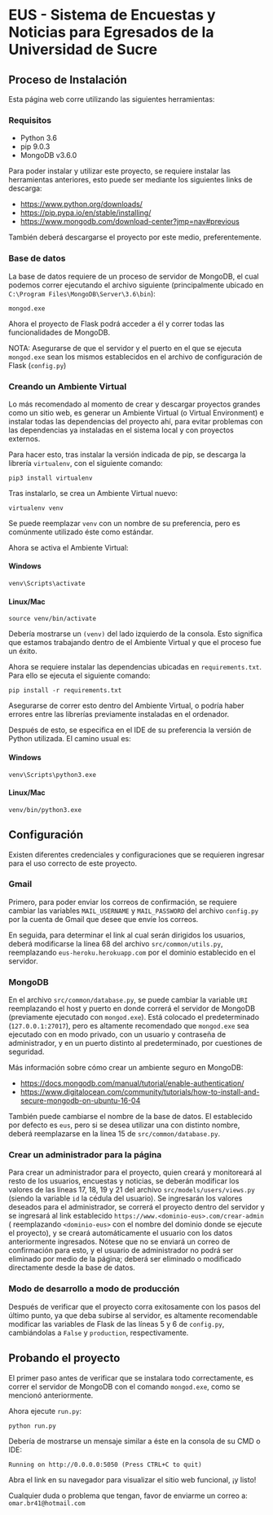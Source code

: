 # EUS - Sistema de Encuestas y Noticias para Egresados de la Universidad de Sucre

## Proceso de Instalación

Esta página web corre utilizando las siguientes herramientas:

### Requisitos

* Python 3.6
* pip 9.0.3
* MongoDB v3.6.0

Para poder instalar y utilizar este proyecto, se requiere instalar las herramientas anteriores, esto puede ser mediante los siguientes links de descarga:

* https://www.python.org/downloads/
* https://pip.pypa.io/en/stable/installing/
* https://www.mongodb.com/download-center?jmp=nav#previous

También deberá descargarse el proyecto por este medio, preferentemente.

### Base de datos

La base de datos requiere de un proceso de servidor de MongoDB, el cual podemos correr ejecutando el archivo siguiente (principalmente ubicado en `C:\Program Files\MongoDB\Server\3.6\bin`):

```
mongod.exe
```

Ahora el proyecto de Flask podrá acceder a él y correr todas las funcionalidades de MongoDB.

NOTA: Asegurarse de que el servidor y el puerto en el que se ejecuta `mongod.exe` sean los mismos establecidos en el archivo de configuración de Flask (`config.py`)

### Creando un Ambiente Virtual

Lo más recomendado al momento de crear y descargar proyectos grandes como un sitio web, es generar un Ambiente Virtual (o Virtual Environment) e instalar todas las dependencias del proyecto ahí, para evitar problemas con las dependencias ya instaladas en el sistema local y con proyectos externos.

Para hacer esto, tras instalar la versión indicada de pip, se descarga la librería `virtualenv`, con el siguiente comando:

```
pip3 install virtualenv
```

Tras instalarlo, se crea un Ambiente Virtual nuevo:

```
virtualenv venv
```

Se puede reemplazar `venv` con un nombre de su preferencia, pero es comúnmente utilizado éste como estándar.

Ahora se activa el Ambiente Virtual:

#### Windows

```
venv\Scripts\activate
```

#### Linux/Mac

```
source venv/bin/activate
```

Debería mostrarse un `(venv)` del lado izquierdo de la consola. Esto significa que estamos trabajando dentro de el Ambiente Virtual y que el proceso fue un éxito.

Ahora se requiere instalar las dependencias ubicadas en `requirements.txt`. Para ello se ejecuta el siguiente comando:

```
pip install -r requirements.txt
```

Asegurarse de correr esto dentro del Ambiente Virtual, o podría haber errores entre las librerías previamente instaladas en el ordenador.

Después de esto, se especifica en el IDE de su preferencia la versión de Python utilizada. El camino usual es:

#### Windows

```
venv\Scripts\python3.exe
```

#### Linux/Mac

```
venv/bin/python3.exe
```

## Configuración

Existen diferentes credenciales y configuraciones que se requieren ingresar para el uso correcto de este proyecto.

### Gmail

Primero, para poder enviar los correos de confirmación, se requiere cambiar las variables `MAIL_USERNAME` y `MAIL_PASSWORD` del archivo `config.py` por la cuenta de Gmail que desee que envíe los correos.

En seguida, para determinar el link al cual serán dirigidos los usuarios, deberá modificarse la línea 68 del archivo `src/common/utils.py`, reemplazando `eus-heroku.herokuapp.com` por el dominio establecido en el servidor.

### MongoDB

En el archivo `src/common/database.py`, se puede cambiar la variable `URI` reemplazando el host y puerto en donde correrá el servidor de MongoDB (previamente ejecutado con `mongod.exe`). Está colocado el predeterminado (`127.0.0.1:27017`), pero es altamente recomendado que `mongod.exe` sea ejecutado con en modo privado, con un usuario y contraseña de administrador, y en un puerto distinto al predeterminado, por cuestiones de seguridad.

Más información sobre cómo crear un ambiente seguro en MongoDB:

* https://docs.mongodb.com/manual/tutorial/enable-authentication/
* https://www.digitalocean.com/community/tutorials/how-to-install-and-secure-mongodb-on-ubuntu-16-04

También puede cambiarse el nombre de la base de datos. El establecido por defecto es `eus`, pero si se desea utilizar una con distinto nombre, deberá reemplazarse en la línea 15 de `src/common/database.py`.

### Crear un administrador para la página

Para crear un administrador para el proyecto, quien creará y monitoreará al resto de los usuarios, encuestas y noticias, se deberán modificar los valores de las líneas 17, 18, 19 y 21 del archivo `src/models/users/views.py` (siendo la variable `id` la cédula del usuario). Se ingresarán los valores deseados para el administrador, se correrá el proyecto dentro del servidor y se ingresará al link establecido `https://www.<dominio-eus>.com/crear-admin` ( reemplazando `<dominio-eus>` con el nombre del dominio donde se ejecute el proyecto), y se creará automáticamente el usuario con los datos anteriormente ingresados. Nótese que no se enviará un correo de confirmación para esto, y el usuario de administrador no podrá ser eliminado por medio de la página; deberá ser eliminado o modificado directamente desde la base de datos.

### Modo de desarrollo a modo de producción

Después de verificar que el proyecto corra exitosamente con los pasos del último punto, ya que deba subirse al servidor, es altamente recomendable modificar las variables de Flask de las líneas 5 y 6 de `config.py`, cambiándolas a `False` y `production`, respectivamente.

## Probando el proyecto

El primer paso antes de verificar que se instalara todo correctamente, es correr el servidor de MongoDB con el comando `mongod.exe`, como se mencionó anteriormente.

Ahora ejecute `run.py`:

```
python run.py
```

Debería de mostrarse un mensaje similar a éste en la consola de su CMD o IDE:

```
Running on http://0.0.0.0:5050 (Press CTRL+C to quit)
```

Abra el link en su navegador para visualizar el sitio web funcional, ¡y listo!

Cualquier duda o problema que tengan, favor de enviarme un correo a: `omar.br41@hotmail.com`